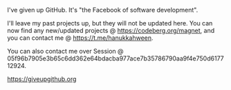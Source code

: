 I've given up GitHub. It's "the Facebook of software development".

I'll leave my past projects up, but they will not be updated here. You can now find any new/updated projects @ https://codeberg.org/magnet, and you can contact me @ https://t.me/hanukkahween.

You can also contact me over Session @ 05f96b7905e3b65c6dd362e64bdacba977ace7b35786790aa9f4e750d617712924.

https://giveupgithub.org
